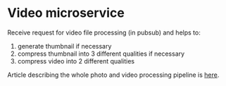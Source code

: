 # Video microservice

Receive request for video file processing (in pubsub) and helps to:

1. generate thumbnail if necessary
2. compress thumbnail into 3 different qualities if necessary
3. compress video into 2 different qualities

Article describing the whole photo and video processing pipeline is [here](./article).
